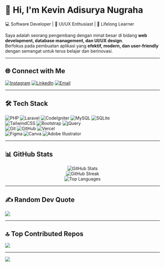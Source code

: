 # 👋 Hi, I'm Kevin Adisurya Nugraha  

💻 Software Developer | 🎨 UI/UX Enthusiast | 🚀 Lifelong Learner  

Saya adalah seorang pengembang dengan minat besar di bidang **web development, database management, dan UI/UX design**.  
Berfokus pada pembuatan aplikasi yang **efektif, modern, dan user-friendly** dengan semangat untuk terus belajar dan berinovasi.  

---

## 🌐 Connect with Me  
[![Instagram](https://img.shields.io/badge/Instagram-%23E4405F.svg?logo=Instagram&logoColor=white)](https://www.instagram.com/kvn.ads/?hl=id) 
[![LinkedIn](https://img.shields.io/badge/LinkedIn-%230077B5.svg?logo=linkedin&logoColor=white)](https://www.linkedin.com/in/kevin-adisurya-nugraha-51a913243/) 
[![Email](https://img.shields.io/badge/Email-D14836?logo=gmail&logoColor=white)](mailto:habeelkevin@gmail.com)  

---

## 🛠 Tech Stack  
![PHP](https://img.shields.io/badge/php-%23777BB4.svg?style=for-the-badge&logo=php&logoColor=white) 
![Laravel](https://img.shields.io/badge/laravel-%23FF2D20.svg?style=for-the-badge&logo=laravel&logoColor=white) 
![CodeIgniter](https://img.shields.io/badge/CodeIgniter-%23EF4223.svg?style=for-the-badge&logo=codeIgniter&logoColor=white) 
![MySQL](https://img.shields.io/badge/mysql-4479A1.svg?style=for-the-badge&logo=mysql&logoColor=white) 
![SQLite](https://img.shields.io/badge/sqlite-%2307405e.svg?style=for-the-badge&logo=sqlite&logoColor=white)  
![TailwindCSS](https://img.shields.io/badge/tailwindcss-%2338B2AC.svg?style=for-the-badge&logo=tailwind-css&logoColor=white) 
![Bootstrap](https://img.shields.io/badge/bootstrap-%238511FA.svg?style=for-the-badge&logo=bootstrap&logoColor=white) 
![jQuery](https://img.shields.io/badge/jquery-%230769AD.svg?style=for-the-badge&logo=jquery&logoColor=white)  
![Git](https://img.shields.io/badge/git-%23F05033.svg?style=for-the-badge&logo=git&logoColor=white) 
![GitHub](https://img.shields.io/badge/github-%23121011.svg?style=for-the-badge&logo=github&logoColor=white) 
![Vercel](https://img.shields.io/badge/vercel-%23000000.svg?style=for-the-badge&logo=vercel&logoColor=white)  
![Figma](https://img.shields.io/badge/figma-%23F24E1E.svg?style=for-the-badge&logo=figma&logoColor=white) 
![Canva](https://img.shields.io/badge/Canva-%2300C4CC.svg?style=for-the-badge&logo=Canva&logoColor=white) 
![Adobe Illustrator](https://img.shields.io/badge/adobe%20illustrator-%23FF9A00.svg?style=for-the-badge&logo=adobe%20illustrator&logoColor=white)  

---

## 📊 GitHub Stats  

<div align="center">

  <img src="https://github-readme-stats.vercel.app/api?username=kevinadisuryanugraha&show_icons=true&theme=tokyonight" alt="GitHub Stats" />
  <br/>
  <img src="https://streak-stats.demolab.com?user=kevinadisuryanugraha&theme=tokyonight&hide_border=false" alt="GitHub Streak" />
  <br/>
  <img src="https://github-readme-stats.vercel.app/api/top-langs/?username=kevinadisuryanugraha&layout=compact&theme=tokyonight" alt="Top Languages" />

</div>

---

## ✍️ Random Dev Quote  
![](https://quotes-github-readme.vercel.app/api?type=horizontal&theme=radical)  

---

## 🔝 Top Contributed Repos  
![](https://github-contributor-stats.vercel.app/api?username=kevinadisuryanugraha&limit=5&theme=tokyonight&combine_all_yearly_contributions=true)  

---

[![](https://visitcount.itsvg.in/api?id=kevinadisuryanugraha&icon=0&color=0)](https://visitcount.itsvg.in)  

<!-- Profile README generated & customized with ❤️ -->
